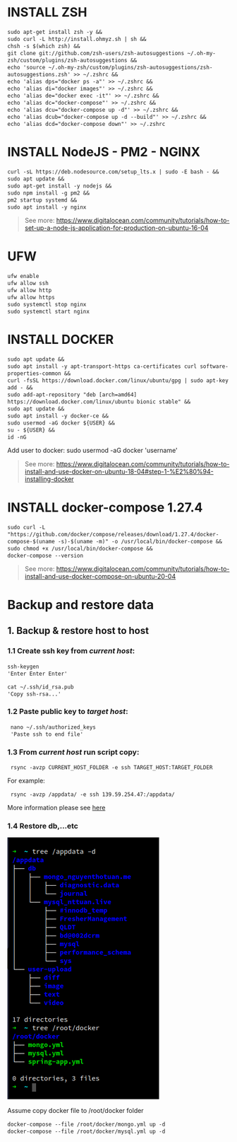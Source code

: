 # INSTALL ZSH
```shell
sudo apt-get install zsh -y &&
sudo curl -L http://install.ohmyz.sh | sh &&
chsh -s $(which zsh) &&
git clone git://github.com/zsh-users/zsh-autosuggestions ~/.oh-my-zsh/custom/plugins/zsh-autosuggestions &&
echo 'source ~/.oh-my-zsh/custom/plugins/zsh-autosuggestions/zsh-autosuggestions.zsh' >> ~/.zshrc &&
echo 'alias dps="docker ps -a"' >> ~/.zshrc &&
echo 'alias di="docker images"' >> ~/.zshrc &&
echo 'alias de="docker exec -it"' >> ~/.zshrc &&
echo 'alias dc="docker-compose"' >> ~/.zshrc &&
echo 'alias dcu="docker-compose up -d"' >> ~/.zshrc &&
echo 'alias dcub="docker-compose up -d --build"' >> ~/.zshrc &&
echo 'alias dcd="docker-compose down"' >> ~/.zshrc 

```
# INSTALL NodeJS - PM2 - NGINX
```shell
curl -sL https://deb.nodesource.com/setup_lts.x | sudo -E bash - &&
sudo apt update &&
sudo apt-get install -y nodejs &&
sudo npm install -g pm2 &&
pm2 startup systemd &&
sudo apt install -y nginx
```
> See more: https://www.digitalocean.com/community/tutorials/how-to-set-up-a-node-js-application-for-production-on-ubuntu-16-04
# UFW
```shell
ufw enable
ufw allow ssh
ufw allow http
ufw allow https
sudo systemctl stop nginx
sudo systemctl start nginx
```

# INSTALL DOCKER
```shell
sudo apt update &&
sudo apt install -y apt-transport-https ca-certificates curl software-properties-common &&
curl -fsSL https://download.docker.com/linux/ubuntu/gpg | sudo apt-key add - &&
sudo add-apt-repository "deb [arch=amd64] https://download.docker.com/linux/ubuntu bionic stable" &&
sudo apt update &&
sudo apt install -y docker-ce &&
sudo usermod -aG docker ${USER} &&
su - ${USER} &&
id -nG
```
Add user to docker: sudo usermod -aG docker 'username'
> See more: https://www.digitalocean.com/community/tutorials/how-to-install-and-use-docker-on-ubuntu-18-04#step-1-%E2%80%94-installing-docker
# INSTALL docker-compose 1.27.4
```shell
sudo curl -L "https://github.com/docker/compose/releases/download/1.27.4/docker-compose-$(uname -s)-$(uname -m)" -o /usr/local/bin/docker-compose &&
sudo chmod +x /usr/local/bin/docker-compose &&
docker-compose --version
```
> See more: https://www.digitalocean.com/community/tutorials/how-to-install-and-use-docker-compose-on-ubuntu-20-04

# Backup and restore data
## 1. Backup & restore host to host

### 1.1 Create ssh key from _current host_:
```shell
ssh-keygen
'Enter Enter Enter'
```
```shell
cat ~/.ssh/id_rsa.pub
'Copy ssh-rsa...'
```
### 1.2 Paste public key to _target host_:
```shell
 nano ~/.ssh/authorized_keys
 'Paste ssh to end file'
```
### 1.3 From _current host_ run script copy:

```shell
 rsync -avzp CURRENT_HOST_FOLDER -e ssh TARGET_HOST:TARGET_FOLDER
```
For example:
```shell
 rsync -avzp /appdata/ -e ssh 139.59.254.47:/appdata/
```
More information please see [here](https://www.tecmint.com/rsync-local-remote-file-synchronization-commands/)
### 1.4 Restore db,...etc
![img.png](img/tree.png)

Assume copy docker file to /root/docker folder
```shell
docker-compose --file /root/docker/mongo.yml up -d
docker-compose --file /root/docker/mysql.yml up -d
```